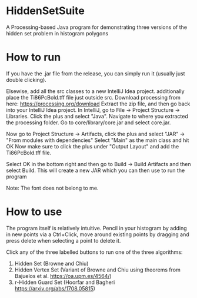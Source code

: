# HiddenSetSuite
 A Processing-based Java program for demonstrating three versions of the hidden set problem in histogram polygons

# How to run

If you have the .jar file from the release, you can simply run it (usually just double clicking).

Elsewise, add all the src classes to a new IntelliJ Idea project. additionally place the Ti86PcBold.tff file just outside src.
Download processing from here: https://processing.org/download
Extract the zip file, and then go back into your IntelliJ Idea project.
In IntelliJ, go to File -> Project Structure -> Libraries. Click the plus and select "Java". 
Navigate to where you extracted the processing folder. Go to core/library/core.jar and select core.jar.

Now go to Project Structure -> Artifacts, click the plus and select "JAR" -> "From modules with dependencies"
Select "Main" as the main class and hit OK
Now make sure to click the plus under "Output Layout" and add the Ti86PcBold.tff file.

Select OK in the bottom right and then go to Build -> Build Artifacts and then select Build.
This will create a new JAR which you can then use to run the program

Note: The font does not belong to me.

# How to use

The program itself is relatively intuitive. Pencil in your histogram by adding in new points via a Ctrl+Click, move around existing points by dragging and press delete when selecting a point to delete it.

Click any of the three labelled buttons to run one of the three algorithms:

1) Hidden Set (Browne and Chiu)
2) Hidden Vertex Set (Variant of Browne and Chiu using theorems from Bajuelos et al. https://oa.upm.es/4564/)
3) r-Hidden Guard Set (Hoorfar and Bagheri https://arxiv.org/abs/1708.05815) 

